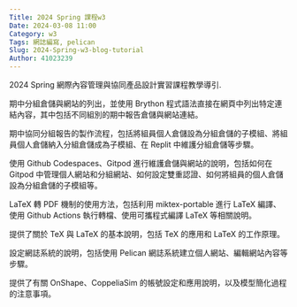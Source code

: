 ```yaml
---
Title: 2024 Spring 課程w3
Date: 2024-03-08 11:00
Category: w3
Tags: 網誌編寫, pelican
Slug: 2024-Spring-w3-blog-tutorial
Author: 41023239
---
```


2024 Spring 網際內容管理與協同產品設計實習課程教學導引.

<!-- PELICAN_END_SUMMARY -->
期中分組倉儲與網站的列出，並使用 Brython 程式語法直接在網頁中列出特定連結內容，其中包括不同組別的期中報告倉儲與網站連結。

期中協同分組報告的製作流程，包括將組員個人倉儲設為分組倉儲的子模組、將組員個人倉儲納入分組倉儲成為子模組、在 Replit 中維護分組倉儲等步驟。

使用 Github Codespaces、Gitpod 進行維護倉儲與網站的說明，包括如何在 Gitpod 中管理個人網站和分組網站、如何設定雙重認證、如何將組員的個人倉儲設為分組倉儲的子模組等。

LaTeX 轉 PDF 機制的使用方法，包括利用 miktex-portable 進行 LaTeX 編譯、使用 Github Actions 執行轉檔、使用可攜程式編譯 LaTeX 等相關說明。

提供了關於 TeX 與 LaTeX 的基本說明，包括 TeX 的應用和 LaTeX 的工作原理。

設定網誌系統的說明，包括使用 Pelican 網誌系統建立個人網站、編輯網站內容等步驟。

提供了有關 OnShape、CoppeliaSim 的帳號設定和應用說明，以及模型簡化過程的注意事項。